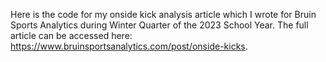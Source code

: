 Here is the code for my onside kick analysis article which I wrote for Bruin Sports Analytics during Winter Quarter of the 2023 School Year. The full article can be accessed here: https://www.bruinsportsanalytics.com/post/onside-kicks.
